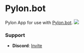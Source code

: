 # Pylon.bot
Pylon App for use with [Pylon.bot](https://Pylon.bot).
![](https://raw.githubusercontent.com/New-Horizon-Network/Pylon-Bot/master/images/Screenshot_2020-11-01_02-25-13.png)

### Support

 - **Discord**: [Invite](https://discord.gg/hC6Bbtj)